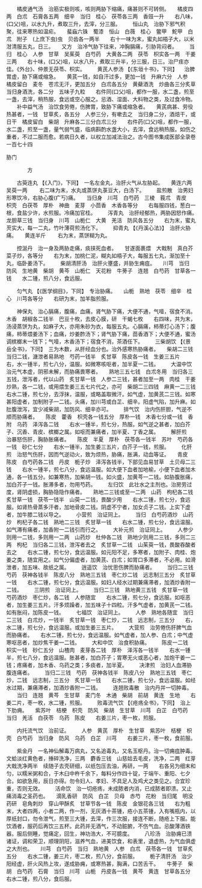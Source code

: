 <!-- { "loadSidebar": true } -->
　　橘皮通气汤　治筋实极则咳，咳则两胁下缩痛，痛甚则不可转侧。　　橘皮四两　白朮　石膏各五两　细辛　当归　桂心　茯苓各三两　香豉一升　　右八味，(口父)咀，以水九升，煮取三升，去滓，分三服。
　　恒山丸　治胁下邪气积聚，往来寒热如温疟。　　蜚蝱六铢　蜀漆　恒山　白薇　桂心　鳖甲　鮀甲　白朮　附子　(上庶下虫)虫　贝齿各一两半　　右十一味为末，蜜丸如梧子大，以米泔清服五丸，日三。　　又方　治冷气胁下往来，冲胸膈痛，引胁背闷者。
　　当归　桂心　人参　甘草　吴茱萸　白芍药　大黄各二两　茯苓　枳实各一两　干姜三两　　右十味，(口父)咀，以水八升，煮取三升半，分三服，日三。治尸疰亦佳。《外台》、仲景无茯苓、枳实。
　　黄芪人参汤 【《东垣十书》，下同】 　治脾胃虚，胁下痛或缩急。　　黄芪一钱，如自汗过多，更加一钱　升麻六分　人参　橘皮留白　麦冬　苍朮无汗，更加五分　白朮各五分　黄蘗酒洗　炒曲各三分炙草　当归身酒洗，各二分　五味子九粒　　右件同(口父)咀，都作一服，水二盏，煎至一盏，去滓，稍热服，食远或空心服之。忌酒、湿面、大料物之类，及过食冷物。
　　补中益气汤　治饮食劳倦，伤脾胃，致胁下痛或缩急者。　　黄芪病甚、劳役热甚者，一钱　甘草炙，各五分　人参三分，有嗽去之　当归身二分，酒焙干，或日干　橘皮留白　柴胡　升麻各二三分白朮三分　　右件药(口父)咀，都作一服，水二盏，煎至一盏，量气弱气盛，临病斟酌水盏大小，去滓，食远稍热服。如伤之重者，不过二服而愈。若病日久者，以权立加减法治之。古今图书集成医部全录卷一百七十四

胁门

　　　　方

　　古萸连丸 【《入门》，下同】　一名左金丸，治肝火气从左胁起。　　黄连六两　吴萸一两
　　右二味为末，水丸或蒸饼丸菉豆大，白汤下。
　　盐煎散　治男妇形寒饮冷，右胁心腹(疒丂)痛。　　当归身　川芎　白芍药　三棱　莪朮　青皮　　　枳壳　白茯苓　厚朴　神曲　麦芽　小茴香　木香各等分　　右每服四钱，葱白一根，食盐少许，水煎服。冷痛加官桂。
　　泻青丸　治肝经郁热，两胁因怒作痛。　　龙胆草三钱　当归身　川芎　山栀仁　大黄　羌活　防风各五分　　右为末，蜜丸芡实大，每一二丸，竹叶薄荷煎汤化下。
　　抑青丸 【《丹溪心法》】　治肝火胁痛。　　黄连半斤
　　右为末，蒸饼糊为丸。

　　控涎丹　治一身及两胁走痛，痰挟死血者。　　甘遂面裹煨　大戟制　真白芥菜子炒，各等分　　右为末，加桃仁泥，糊丸如梧子大，每服五七丸，渐加至十丸，临卧姜汤下。
　　柴胡清肝汤　治肝火壅盛，并胁生痈疽。　　川芎　当归　防风　生地黄　柴胡　黄芩　山栀仁　天花粉　牛蒡子　连翘　白芍药　甘草各一钱　　水二锺，煎八分，食远服。

　　匀气丸 【《医学纲目》，下同】　专治胁痛。　　山栀　熟地　茯苓　细辛　桂心　川芎各等分　　右研为末，加羊脂煎服。

　　神保丸　治心膈痛，腹痛，血痛，肾气胁下痛，大便不通，气噎，宿食不消。　　木香　胡椒各二钱半　巴豆十枚，去皮心膜，研　干蝎七枚　　右四味，共为末，汤浸蒸饼为丸，如麻子大，亦用朱砂为衣，每服五丸。心膈痛，柿蒂灯心汤下；腹痛，柿蒂煨姜汤下；血痛，炒姜酢汤下；肾气胁下痛，茴香酒下；大便不通，蜜汤调槟榔末一钱下；气噎，木香汤下；宿食不消，茶酒任下。
　　三柴胡饮 【《景岳全书》，下同】　三为木数，从肝经血分也。治外感寒热胁痛者。　　柴胡二三钱　当归二钱，溏泄者易熟地　芍药一钱半　炙甘草　陈皮各一钱　生姜三五片　　右，水一锺半，煎七八分，温服。如微寒咳呕者，加半夏一二钱。
　　大温中饮　治元气本虚，阴邪未解，而胁痛畏寒者。　　熟地三五七钱　白朮冬用　当归各三五钱，泄泻者，代以山药　炙甘草一钱　人参二三钱，甚者加至一两　肉桂　干姜炒熟，各一二钱，或用煨生姜三五七片代之，亦可　柴胡二三四钱　麻黄一二三钱　　右水二锺，煎七分，去浮抹，温服，或略盖取微汗。如气虚，加黄芪二三钱。如寒甚阳虚者，加制附子一二钱。头痛，加川芎或白芷、细辛。阳虚气陷，加升麻。如肚腹泄泻，宜少减柴胡，加防风、细辛亦可。
　　排气饮　治内伤肝胆，气逆不顺而胁痛者。　　陈皮　藿香　枳壳各一钱五分　厚朴一钱　木香七分或一钱　香附　乌药　泽泻各二钱　　右水一锺半，煎七分，热服。如气逆之甚者，加白芥子、沉香、青皮、槟榔之属。如呕而兼痛者，加半夏、丁香之属。
　　解肝煎　治暴怒伤肝，胸胁胀痛者。　　陈皮　半夏　厚朴　茯苓各一钱半　苏叶　芍药各一钱　砂仁七分　　右水一锺半，加生姜三五片，白芥子一钱，煎服。
　　化肝煎　治怒气伤肝，因而气逆动火，致为烦热，胁痛，胀满，动血等证。　　青皮　陈皮　白芍药各二钱　丹皮　栀子炒　泽泻各钱半，下部见血易甘草　土贝母二三钱　　右水一锺半，煎七八分，食远温服。如大便下血者加地榆，小便下血者加木通，各一钱五分。如兼寒热，加柴胡一钱。如火盛，加黄芩一二钱。如胁腹胀痛，加白芥子一钱。胀滞多者，勿用芍药。
　　左归饮　此壮水之主剂也。治房劳过度，肾阴虚损，胸胁隐隐作痛者。　　熟地二三钱或至一二两　山药　枸杞各二钱　炙甘草一钱　茯苓一钱半　山萸一二钱，畏酸少用　　右水二锺，煎七分，食远服。如肾热骨蒸多汗者，加地骨皮二钱。阴虚不宁者，加女贞子二钱。上实下虚者，加牛膝二钱以导之。
　　小营煎　治证同上。
　　当归　白芍药酒炒　山药炒　枸杞子各二钱　熟地二三钱　炙甘草一钱　　右水二锺，煎七分，食远温服。如气滞有痛者，加香附一二钱引而行之。
　　大补元煎　治证同上。
　　人参少则用一二钱，多则用一二两　山药炒　杜仲各二钱　熟地少则用二三钱，多则二三两　枸杞　当归各二三钱，泄泻者去之　炙甘草一二钱　山茱萸一钱，畏酸吞酸者去之　　右水二锺，煎七分，食远温服。如元阳不足，多寒者，加附子、肉桂、炮姜之类，随宜用之。如气分偏虚者，加黄芪、白朮；如胃口多滞者，不必用。如滑泄者，加五味、故纸之属。
　　逍遥饮　治忧思伤脾而胁痛者。
　　当归二三钱　芍药　茯神各钱半　陈皮八分　熟地三五钱　枣仁炒二钱　远志制三五分　炙甘草一钱　　右水二锺，煎七分，食远温服。如妇人经水过期兼痛滞者，加酒炒香附一二钱。
　　三阴煎　治证同上。
　　当归二三钱　熟地黄三五钱　炙甘草一钱　芍药酒炒　枣仁炒，各二钱　人参随宜　　右水二锺，煎七分，食远服。如呕恶者，加生姜三五片。汗多烦躁者，加五味子十四粒。汗多气虚者，加黄芪一二钱。如有胀闷，加陈皮一钱。
　　七福饮　治证同上。
　　人参　熟地各随宜　当归二三钱　白朮炒，一钱半　炙甘草一钱　枣仁炒，二钱　远志制，三五分　　右，水二锺，煎七分，食远温服。或加生姜三五片。
　　大营煎　治劳倦伤肝脾气血而胁痛者。　　右水二锺，煎七分，食远温服。如气虚者，加人参、白朮；中气虚寒呕恶者，加炒焦干姜一二钱。
　　大和中饮　治食积胁痛。
　　陈皮一二钱　枳实一钱　砂仁五分　山楂肉　麦芽各二钱　厚朴　泽泻各一钱半　　右水一锺半，煎七八分，食远温服。胀甚者，加白芥子；胃寒无火或恶心者，加炮干姜一二钱；疼痛者，加木香、乌药之类；多痰者，加半夏。
　　决津煎　治妇人血滞胁腹连痛者。
　　当归二三钱　芍药　茯神各钱半　陈皮八分　熟地三五钱　枣仁炒，二钱　远志制，三五分　炙甘草一钱　　右水二锺，煎七分，食远温服。如经水过期，兼痛滞者，加酒炒香附一二钱。
　　连翘败毒散　治内丹并一切肿毒。
　　当归　连翘　黄芩　生甘草　麦门冬　木通　柴胡　前胡　黄连　生地　　右姜二片，枣一枚，水二锺，煎服。
　　败毒流气饮 【《疮疡全书》，下同】　治上下肋痈。　　紫苏叶　桔梗　枳壳　防风　柴胡　生甘草　川芎　白芷　白芍药　当归　羌活　白茯苓　乌药　陈皮　　右姜三片，枣一枚，煎服。

　　内托流气饮　治前证。
　　人参　黄芪　厚朴　生甘草　紫苏叶　桔梗　枳壳　白芍药　当归身　防风　乌药　白芷　川芎　　右姜三片，枣一枚，食前服。

　　紫金丹　一名神仙解毒万病丸，又名追毒丸，又名玉枢丹。治一切痈疽肿毒。　　文蛤淡红黄色者，捶碎洗净，三两　麝香三钱　山慈姑去毛皮，洗净，二两　红芽大戟洗净两半　续随子去壳研细，以纸包压去油，再研，一两　　右各另为细末和匀，以糯米粥和合，于木臼中杵千余下，每料分作四十锭，于端午、重阳、七夕合。如欲急用，辰日亦得。勿令妇人、孝妇、不具足人及鸡犬之类见之。合宜珍重，否则无效。
　　活命饮　治一切疮疡，未成脓者内消，已成脓者即溃。又止痛消毒之圣药也。　　滴乳香研　防风　白芷　贝母　赤芍　花粉　当归尾　明没药研　皂角刺炒　穿山甲酥炙　甘草节各一钱　陈皮　金银花各三钱　　右为粗末，大者四两，小者二两，作一剂，无灰酒十茶锺，疮小五茶锺，入有嘴瓶内，以厚纸封口，勿令泄气，煎至三大锺，去滓，作三次服，接连不断，随疮上下服。能饮酒者，服药后再饮三五杯。此药并无酒气，不动脏腑，不伤气血。忌酸薄酒铁器。服后侧睡，觉痛定，回生，神功浩大，不可臆度。
　　八珍汤　治胁痈已溃诸证，调和荣卫，顺理阴阳，滋养气血，进美饮食，和表里，退虚热，为气血俱虚之大剂也。　　川芎　白芍药　当归　熟地黄　人参　白朮　茯苓各一钱　甘草炙五分　　右水二锺，姜三片，枣二枚，煎八分，食前服。
　　栀子清肝汤　治少阳经虚，肝火风热上攻，遂成胁痈，或寒热甚，胸满，口苦舌干。　　牛蒡子　柴胡　白芍药　石膏　当归　川芎　山栀　丹皮各一钱　黄芩　黄连　甘草各五分　　右水二锺，煎八分，食后服。

